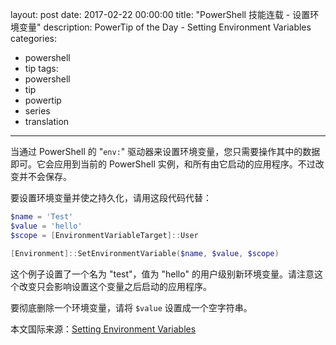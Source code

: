 layout: post
date: 2017-02-22 00:00:00
title: "PowerShell 技能连载 - 设置环境变量"
description: PowerTip of the Day - Setting Environment Variables
categories:
- powershell
- tip
tags:
- powershell
- tip
- powertip
- series
- translation
---
当通过 PowerShell 的 "`env:`" 驱动器来设置环境变量，您只需要操作其中的数据即可。它会应用到当前的 PowerShell 实例，和所有由它启动的应用程序。不过改变并不会保存。

要设置环境变量并使之持久化，请用这段代码代替：

```powershell
$name = 'Test'
$value = 'hello'
$scope = [EnvironmentVariableTarget]::User

[Environment]::SetEnvironmentVariable($name, $value, $scope)
```

这个例子设置了一个名为 "test"，值为 "hello" 的用户级别新环境变量。请注意这个改变只会影响设置这个变量之后启动的应用程序。

要彻底删除一个环境变量，请将 `$value` 设置成一个空字符串。

<!--more-->
本文国际来源：[Setting Environment Variables](http://community.idera.com/powershell/powertips/b/tips/posts/setting-environment-variables)
